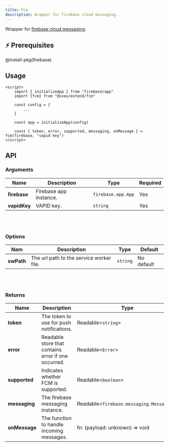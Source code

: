 ```yaml
---
title: Fcm
description: Wrapper for firebase cloud messaging. 
---
```


<script>
    import Meta from "$components/meta.svelte"
</script>

<Meta />

Wrapper for [firebase cloud messaging](https://firebase.google.com/docs/cloud-messaging).

## ⚡️ Prerequisites

@install-pkg(firebase)

## Usage

```svelte
<script>
    import { initializeApp } from "firebase/app"
    import {fcm} from "@sveu/extend/fcm"

    const config = {
        ...
    }

    const app = initializeApp(config)

    const { token, error, supported, messaging, onMessage } = fcm(firebase, "vapid key")
</script>
```

## API

### Arguments

| Name           | Description                          | Type                       | Required |
| -------------- | ------------------------------------ | -------------------------- | -------- |
| **firebase**   | Firebase app instance.               | `firebase.app.App`         | Yes      |
| **vapidKey**   | VAPID key.                           | `string`                   | Yes      |

<br/>
<br/>

### Options

| Nam          | Description                                           | Type        | Default     |
| ------------ | ----------------------------------------------------  | ----------- | ----------- |
| **swPath**   | The url path to the service worker file.              | `string`    | No default  |

<br/>
<br/>

### Returns

| Name        | Description                                        | Type                           |
| ----------- | -------------------------------------------------- | ------------------------------ |
| **token**   | The token to use for push notifications.           | Readable<`string`>             |
| **error**   | Readable store that contains error if one occurred.| Readable<`Error`>              |
| **supported**| Indicates whether FCM is supported.               | Readable<`boolean`>            |
| **messaging**| The firebase messaging instance.        | Readable<`firebase.messaging.Messaging`> |
| **onMessage**| The function to handle incoming messages.         | fn: (payload: unknown) => void |
